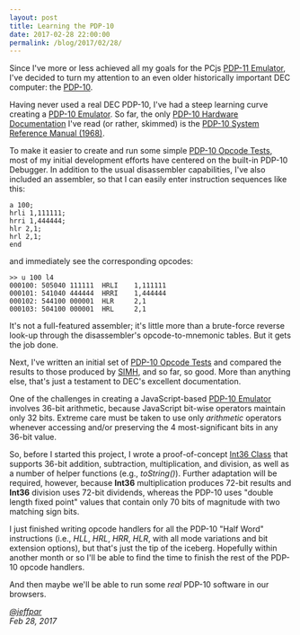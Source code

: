 ```yaml
---
layout: post
title: Learning the PDP-10
date: 2017-02-28 22:00:00
permalink: /blog/2017/02/28/
---
```


Since I've more or less achieved all my goals for the PCjs [PDP-11 Emulator](/devices/pdp11/machine/),
I've decided to turn my attention to an even older historically important DEC computer:
the [PDP-10](https://en.wikipedia.org/wiki/PDP-10#Cancellation_and_influence).  

Having never used a real DEC PDP-10, I've had a steep learning curve creating a [PDP-10 Emulator](/modules/pdp10/).
So far, the only [PDP-10 Hardware Documentation](/pubs/dec/pdp10/) I've read (or rather, skimmed) is the
[PDP-10 System Reference Manual (1968)](http://archive.pcjs.org/pubs/dec/pdp10/ka10/DEC-10-HGAA-D_PDP-10_System_Reference_Manual_May1968.pdf).

To make it easier to create and run some simple [PDP-10 Opcode Tests](/apps/pdp10/tests/opcodes/), most of my initial development
efforts have centered on the built-in PDP-10 Debugger.  In addition to the usual disassembler capabilities, I've also included
an assembler, so that I can easily enter instruction sequences like this:

	a 100;
	hrli 1,111111;
	hrri 1,444444;
	hlr 2,1;
	hrl 2,1;
	end

and immediately see the corresponding opcodes:

	>> u 100 l4
	000100: 505040 111111  HRLI    1,111111
	000101: 541040 444444  HRRI    1,444444
	000102: 544100 000001  HLR     2,1
	000103: 504100 000001  HRL     2,1

It's not a full-featured assembler; it's little more than a brute-force reverse look-up through the disassembler's
opcode-to-mnemonic tables.  But it gets the job done.

Next, I've written an initial set of [PDP-10 Opcode Tests](/apps/pdp10/tests/opcodes/) and compared the results to those produced
by [SIMH](https://github.com/simh/simh), and so far, so good.  More than anything else, that's just a testament to DEC's
excellent documentation.

One of the challenges in creating a JavaScript-based [PDP-10 Emulator](/modules/pdp10/) involves 36-bit arithmetic, because
JavaScript bit-wise operators maintain only 32 bits.  Extreme care must be taken to use only *arithmetic* operators whenever
accessing and/or preserving the 4 most-significant bits in any 36-bit value.

So, before I started this project, I wrote a proof-of-concept [Int36 Class](/modules/shared/lib/int36.js) that supports 36-bit
addition, subtraction, multiplication, and division, as well as a number of helper functions (e.g., *toString()*).  Further
adaptation will be required, however, because **Int36** multiplication produces 72-bit results and **Int36** division uses 72-bit
dividends, whereas the PDP-10 uses "double length fixed point" values that contain only 70 bits of magnitude with two matching
sign bits.

I just finished writing opcode handlers for all the PDP-10 "Half Word" instructions (i.e., *HLL*, *HRL*, *HRR*, *HLR*, with all
mode variations and bit extension options), but that's just the tip of the iceberg.  Hopefully within another month or
so I'll be able to find the time to finish the rest of the PDP-10 opcode handlers.

And then maybe we'll be able to run some *real* PDP-10 software in our browsers.

*[@jeffpar](http://twitter.com/jeffpar)*  
*Feb 28, 2017*
